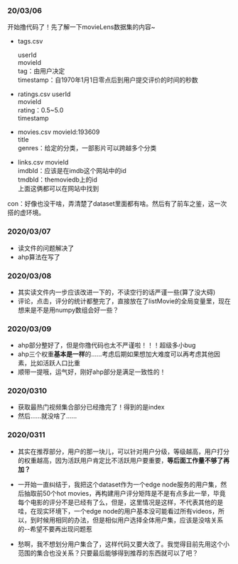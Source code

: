 ### 20/03/06

开始撸代码了！先了解一下movieLens数据集的内容~

* tags.csv
  
    userId<br>
    movieId<br>
    tag：由用户决定<br>
    timestamp：自1970年1月1日零点后到用户提交评价的时间的秒数<br>

* ratings.csv
  userId<br>
  movieId<br>
  rating：0.5~5.0<br>
  timestamp<br>

* movies.csv
  movieId:193609<br>
  title<br>
  genres：给定的分类，一部影片可以跨越多个分类<br>

* links.csv
  movieId<br>
  imdbId：应该是在imdb这个网站中的id<br>
  tmdbId：themoviedb上的id<br>
  上面这俩都可以在网站中找到<br>

con：好像也没干啥，弄清楚了dataset里面都有啥。然后有了前车之鉴，这一次搭的虚环境。<br>

### 2020/03/07

* 读文件的问题解决了
* ahp算法在写了

### 2020/03/08

* 其实读文件内一步应该改进一下的，不读空行的话严谨一些(算了没大碍)
* 评论，点击，评分的统计都整完了，直接放在了listMovie的全局变量里，现在想来是不是用numpy数组会好一些？

### 2020/03/09

* ahp部分整好了，但是你撸代码也太不严谨啦！！！超级多小bug
* ahp三个权重**基本是一样**的……考虑后期如果想加大难度可以再考虑其他因素，比如活跃人口比重
* 顺带一提哦，运气好，刚好ahp部分是满足一致性的！

### 2020/0310

* 获取最热门视频集合部分已经撸完了！得到的是index
* 然后……就没啥了……

### 2020/0311

* 其实在推荐部分，用户的那一块儿，可以针对用户分级，等级越高，用户打分的权重越高，因为活跃用户肯定比不活跃用户要重要，**等后面工作量不够了再加？**
* 一开始一直纠结于，我把这个dataset作为一个edge node服务的用户集，然后抽取前50个hot movies，再构建用户评分矩阵是不是有点多此一举，毕竟每个电影的评分不是已经有了么，但是，这里情况是这样，不代表其他的是哇，在现实环境下，一个edge node的用户基本没可能看过所有videos，所以，到时候用相同的办法，但是相似用户选择全体用户集，应该是没啥关系的--希望不要再出现问题惹

* 愁啊，我不想划分用户集合了，这样代码又要大改了。我觉得目前先用这个小范围的集合也没关系？只要最后能够得到推荐的东西就可以了吧？


